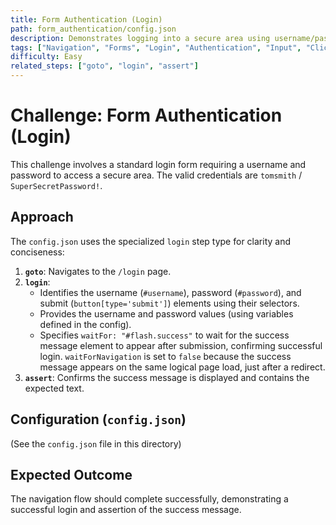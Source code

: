 ```yaml
---
title: Form Authentication (Login)
path: form_authentication/config.json
description: Demonstrates logging into a secure area using username/password fields and a submit button. Uses the dedicated `login` step type.
tags: ["Navigation", "Forms", "Login", "Authentication", "Input", "Click", "Assert"]
difficulty: Easy
related_steps: ["goto", "login", "assert"]
---
```


# Challenge: Form Authentication (Login)

This challenge involves a standard login form requiring a username and password to access a secure area. The valid credentials are `tomsmith` / `SuperSecretPassword!`.

## Approach

The `config.json` uses the specialized `login` step type for clarity and conciseness:

1.  **`goto`**: Navigates to the `/login` page.
2.  **`login`**:
    *   Identifies the username (`#username`), password (`#password`), and submit (`button[type='submit']`) elements using their selectors.
    *   Provides the username and password values (using variables defined in the config).
    *   Specifies `waitFor: "#flash.success"` to wait for the success message element to appear after submission, confirming successful login. `waitForNavigation` is set to `false` because the success message appears on the same logical page load, just after a redirect.
3.  **`assert`**: Confirms the success message is displayed and contains the expected text.

## Configuration (`config.json`)

(See the `config.json` file in this directory)

## Expected Outcome

The navigation flow should complete successfully, demonstrating a successful login and assertion of the success message.
